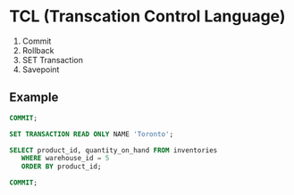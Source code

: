 # TCL (Transcation Control Language)
1. Commit
2. Rollback
3. SET Transaction
4. Savepoint

## Example

```sql
COMMIT; 

SET TRANSACTION READ ONLY NAME 'Toronto'; 

SELECT product_id, quantity_on_hand FROM inventories
   WHERE warehouse_id = 5
   ORDER BY product_id; 

COMMIT; 
```
